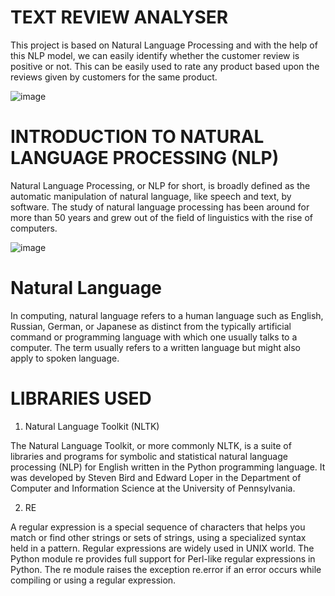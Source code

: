 # TEXT REVIEW ANALYSER

This project is based on Natural Language Processing and with the help of this NLP model, we can easily identify whether the customer review is positive or not. This can be easily used to rate any product based upon the reviews given by customers for the same product.

![image](https://user-images.githubusercontent.com/37563886/70158559-76817300-16dd-11ea-8c5b-f06c23874dd3.png)

# INTRODUCTION TO NATURAL LANGUAGE PROCESSING (NLP)

Natural Language Processing, or NLP for short, is broadly defined as the automatic manipulation of natural language, like speech and text, by software. The study of natural language processing has been around for more than 50 years and grew out of the field of linguistics with the rise of computers.

![image](https://user-images.githubusercontent.com/37563886/70159716-5f438500-16df-11ea-9460-dcd5902d3dae.png)

# Natural Language

In computing, natural language refers to a human language such as English, Russian, German, or Japanese as distinct from the typically artificial command or programming language with which one usually talks to a computer. The term usually refers to a written language but might also apply to spoken language.

# LIBRARIES USED

1. Natural Language Toolkit (NLTK)

The Natural Language Toolkit, or more commonly NLTK, is a suite of libraries and programs for symbolic and statistical natural language processing (NLP) for English written in the Python programming language. It was developed by Steven Bird and Edward Loper in the Department of Computer and Information Science at the University of Pennsylvania. 

2. RE

A regular expression is a special sequence of characters that helps you match or find other strings or sets of strings, using a specialized syntax held in a pattern. Regular expressions are widely used in UNIX world. The Python module re provides full support for Perl-like regular expressions in Python. The re module raises the exception re.error if an error occurs while compiling or using a regular expression.


